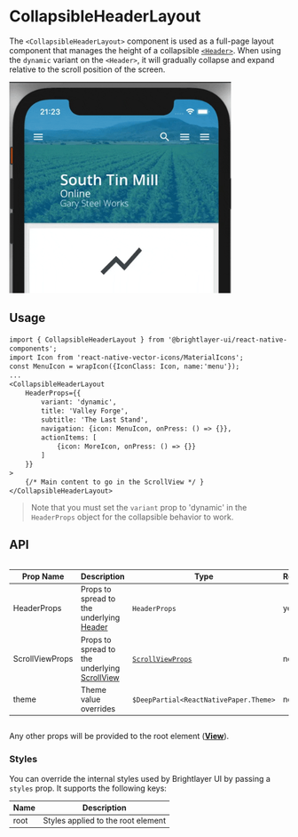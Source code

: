 # CollapsibleHeaderLayout

The `<CollapsibleHeaderLayout>` component is used as a full-page layout component that manages the height of a collapsible [`<Header>`](./Header.md). When using the `dynamic` variant on the `<Header>`, it will gradually collapse and expand relative to the scroll position of the screen.

<img width="400" alt="Collapsed header" src="./images/collapsibleHeaderLayout.gif">

## Usage

```tsx
import { CollapsibleHeaderLayout } from '@brightlayer-ui/react-native-components';
import Icon from 'react-native-vector-icons/MaterialIcons';
const MenuIcon = wrapIcon({IconClass: Icon, name:'menu'});
...
<CollapsibleHeaderLayout
    HeaderProps={{
        variant: 'dynamic',
        title: 'Valley Forge',
        subtitle: 'The Last Stand',
        navigation: {icon: MenuIcon, onPress: () => {}},
        actionItems: [
            {icon: MoreIcon, onPress: () => {}}
        ]
    }}
>
    {/* Main content to go in the ScrollView */ }
</CollapsibleHeaderLayout>
```

> Note that you must set the `variant` prop to 'dynamic' in the `HeaderProps` object for the collapsible behavior to work.

## API

<div style="overflow: auto">

| Prop Name       | Description                                                                             | Type                                                               | Required | Default |
| --------------- | --------------------------------------------------------------------------------------- | ------------------------------------------------------------------ | -------- | ------- |
| HeaderProps     | Props to spread to the underlying [Header](./Header.md)                                 | `HeaderProps`                                                      | yes      |         |
| ScrollViewProps | Props to spread to the underlying [ScrollView](https://reactnative.dev/docs/scrollview) | [`ScrollViewProps`](https://reactnative.dev/docs/scrollview#props) | no       |         |
| theme           | Theme value overrides                                                                   | `$DeepPartial<ReactNativePaper.Theme>`                             | no       |         |

</div>

Any other props will be provided to the root element ([**View**](https://reactnative.dev/docs/view)).

### Styles

You can override the internal styles used by Brightlayer UI by passing a `styles` prop. It supports the following keys:

| Name | Description                        |
| ---- | ---------------------------------- |
| root | Styles applied to the root element |
